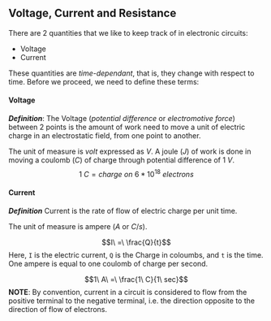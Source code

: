 ## Voltage, Current and Resistance

There are 2 quantities that we like to keep track of in electronic circuits: 
- Voltage
- Current

These quantities are _time-dependant_, that is, they change with respect to time. Before we proceed, we need to define these terms:

#### Voltage

***Definition***: The Voltage (_potential difference_ or _electromotive force_) between 2 points is the amount of work need to move a unit of electric charge in an electrostatic field, from one point to another.

The unit of measure is _volt_ expressed as $V$. A joule ($J$) of work is done in moving a coulomb ($C$) of  charge through potential difference of 1 $V$. 
$$1\ C = charge\ on\ 6*10^{18}\ electrons$$

#### Current

***Definition*** Current is the rate of flow of electric charge per unit time.

The unit of measure is ampere ($A$ or $C/s$).

$$I\ =\ \frac{Q}{t}$$
Here, ` I ` is the electric current, ` Q ` is the Charge in coloumbs, and ` t ` is the time. One ampere is equal to one coulomb of charge per second.  

$$1\ A\ =\ \frac{1\ C}{1\ sec}$$
**NOTE**: By convention, current in a circuit is considered to flow from the positive terminal to the negative terminal, i.e. the direction opposite to the direction of flow of electrons.


